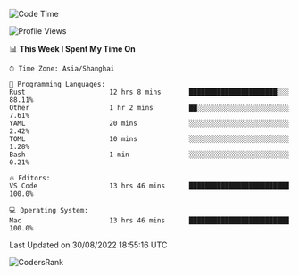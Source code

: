 <!--START_SECTION:waka-->
![Code Time](http://img.shields.io/badge/Code%20Time-1%2C662%20hrs%2028%20mins-blue)

![Profile Views](http://img.shields.io/badge/Profile%20Views-13-blue)

📊 **This Week I Spent My Time On** 

```text
⌚︎ Time Zone: Asia/Shanghai

💬 Programming Languages: 
Rust                     12 hrs 8 mins       ██████████████████████░░░   88.11% 
Other                    1 hr 2 mins         ██░░░░░░░░░░░░░░░░░░░░░░░   7.61% 
YAML                     20 mins             ░░░░░░░░░░░░░░░░░░░░░░░░░   2.42% 
TOML                     10 mins             ░░░░░░░░░░░░░░░░░░░░░░░░░   1.28% 
Bash                     1 min               ░░░░░░░░░░░░░░░░░░░░░░░░░   0.21%

🔥 Editors: 
VS Code                  13 hrs 46 mins      █████████████████████████   100.0%

💻 Operating System: 
Mac                      13 hrs 46 mins      █████████████████████████   100.0%

```


 Last Updated on 30/08/2022 18:55:16 UTC
<!--END_SECTION:waka-->

![CodersRank](https://cr-skills-chart-widget.azurewebsites.net/api/api?username=BugenZhao&padding=16&tooltip=true&branding=false&sort-by-score=true&skills=Rust%2C%20Swift%2C%20C%2C%20TypeScript%2C%20Java%2C%20Go%2C%20Dart%2C%20C%2B%2B%2C%20Python%2C%20Assembly%2C%20Shell%2C%20Kotlin)
